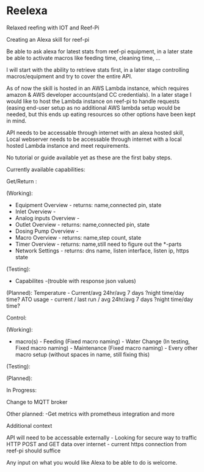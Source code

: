 # Reelexa
Relaxed reefing with IOT and Reef-Pi

Creating an Alexa skill for reef-pi

Be able to ask alexa for latest stats from reef-pi equipment, in a later state be able to activate macros like feeding time, cleaning time, ...

I will start with the ability to retrieve stats first, in a later stage controlling macros/equipment and try to cover the entire API.

As of now the skill is hosted in an AWS Lambda instance, which requires amazon & AWS developer accounts(and CC credentials).
In a later stage I would like to host the Lambda instance on reef-pi to handle requests (easing end-user setup as no additional AWS lambda setup would be needed, but this ends up eating resources so other options have been kept in mind.

API needs to be accessable through internet with an alexa hosted skill, Local webserver needs to be accessable through internet with a local hosted Lambda instance and meet requirements.

No tutorial or guide available yet as these are the first baby steps.


Currently available capabilities:

Get/Return :

(Working):
- Equipment Overview - returns: name,connected pin, state
- Inlet Overview -
- Analog inputs Overview -
- Outlet Overview - returns: name,connected pin, state
- Dosing Pump Overview -
- Macro Overview - returns: name,step count, state
- Timer Overview - returns: name,still need to figure out the *-parts
- Network Settings - returns: dns name, listen interface, listen ip, https state

(Testing):
- Capabilites -(trouble with response json values)

(Planned):
Temperature - Current/avg 24hr/avg 7 days ?night time/day time?
ATO usage - current / last run / avg 24hr/avg 7 days ?night time/day time?


Control:

(Working):
- macro(s) - Feeding (Fixed macro naming)
           - Water Change (In testing, Fixed macro naming)
           - Maintenance (Fixed macro naming)
           - Every other macro setup (without spaces in name, still fixing this)

(Testing):


(Planned):


In Progress:

Change to MQTT broker



Other planned:
-Get metrics with prometheus integration and more

Additional context

API will need to be accessable externally - Looking for secure way to traffic HTTP POST and GET data over internet - current https connection from reef-pi should suffice

Any input on what you would like Alexa to be able to do is welcome.
